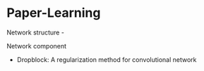 # Paper-Learning
Network structure
    -  



Network component
   - Dropblock: A regularization method for convolutional network
